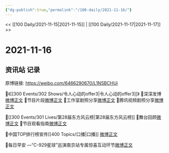 ```yaml
---
{"dg-publish":true,"permalink":"/100-daily/2021-11-16/"}
---
```



<< [[100 Daily/2021-11-15\|2021-11-15]] | [[100 Daily/2021-11-17\|2021-11-17]] >>

# 2021-11-16

## 资讯站 记录

原博链接: https://weibo.com/6466290670/L1NSBCHUi

🌟《[[300 Events/302 Shows/令人心动的offer3\|令人心动的offer3]]》
💫深深发博[微博正文](https://m.weibo.cn/6466290670/4704258543321138)
💫节目片段[微博正文](https://m.weibo.cn/6466290670/4704137339471622)
💫工作室剧照分享[微博正文](https://m.weibo.cn/6466290670/4704247444144157)
💫腾讯视频剧照分享[微博正文](https://m.weibo.cn/6466290670/4704220891320570)

🌟[[300 Events/301 Lives/第28届东方风云榜\|第28届东方风云榜]]
💫舞台回顾[微博正文](https://m.weibo.cn/6466290670/4704263794331514)
💫节目观看指南[微博正文](https://m.weibo.cn/6466290670/4704287277712553)

🌟中国TOP排行榜宣传[[400 Topics/口播\|口播]] [微博正文](https://m.weibo.cn/6466290670/4704253299656464)

🌟每日早安 —“C-929星球”巡演南京站专属惊喜互动环节[微博正文](https://m.weibo.cn/6466290670/4704075739039768)
